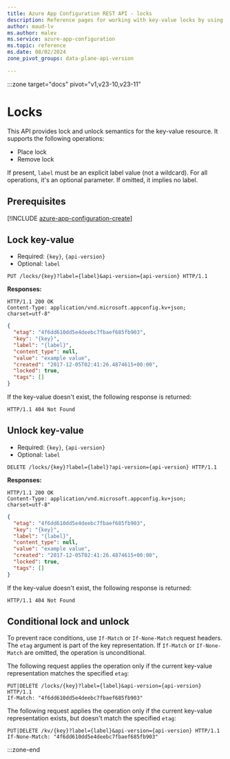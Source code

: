 ```yaml
---
title: Azure App Configuration REST API - locks
description: Reference pages for working with key-value locks by using the Azure App Configuration REST API
author: maud-lv
ms.author: malev
ms.service: azure-app-configuration
ms.topic: reference
ms.date: 08/02/2024
zone_pivot_groups: data-plane-api-version

---
```

:::zone target="docs" pivot="v1,v23-10,v23-11"

# Locks

This API provides lock and unlock semantics for the key-value resource. It supports the following operations:

- Place lock
- Remove lock

If present, `label` must be an explicit label value (not a wildcard). For all operations, it's an optional parameter. If omitted, it implies no label.

## Prerequisites

[!INCLUDE [azure-app-configuration-create](../../includes/azure-app-configuration-rest-api-prereqs.md)]

## Lock key-value

- Required: ``{key}``, ``{api-version}``  
- Optional: ``label``

```http
PUT /locks/{key}?label={label}&api-version={api-version} HTTP/1.1
```

**Responses:**

```http
HTTP/1.1 200 OK
Content-Type: application/vnd.microsoft.appconfig.kv+json; charset=utf-8"
```

```json
{
  "etag": "4f6dd610dd5e4deebc7fbaef685fb903",
  "key": "{key}",
  "label": "{label}",
  "content_type": null,
  "value": "example value",
  "created": "2017-12-05T02:41:26.4874615+00:00",
  "locked": true,
  "tags": []
}
```

If the key-value doesn't exist, the following response is returned:

```http
HTTP/1.1 404 Not Found
```

## Unlock key-value

- Required: ``{key}``, ``{api-version}``  
- Optional: ``label``

```http
DELETE /locks/{key}?label={label}?api-version={api-version} HTTP/1.1
```

**Responses:**

```http
HTTP/1.1 200 OK
Content-Type: application/vnd.microsoft.appconfig.kv+json; charset=utf-8"
```

```json
{
  "etag": "4f6dd610dd5e4deebc7fbaef685fb903",
  "key": "{key}",
  "label": "{label}",
  "content_type": null,
  "value": "example value",
  "created": "2017-12-05T02:41:26.4874615+00:00",
  "locked": true,
  "tags": []
}
```

If the key-value doesn't exist, the following response is returned:

```http
HTTP/1.1 404 Not Found
```

## Conditional lock and unlock

To prevent race conditions, use `If-Match` or `If-None-Match` request headers. The `etag` argument is part of the key representation. If `If-Match` or `If-None-Match` are omitted, the operation is unconditional.

The following request applies the operation only if the current key-value representation matches the specified `etag`:

```http
PUT|DELETE /locks/{key}?label={label}&api-version={api-version} HTTP/1.1
If-Match: "4f6dd610dd5e4deebc7fbaef685fb903"
```

The following request applies the operation only if the current key-value representation exists, but doesn't match the specified `etag`:

```http
PUT|DELETE /kv/{key}?label={label}&api-version={api-version} HTTP/1.1
If-None-Match: "4f6dd610dd5e4deebc7fbaef685fb903"
```

:::zone-end

